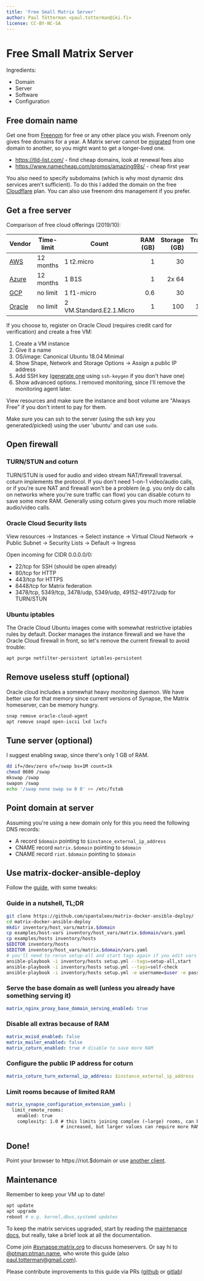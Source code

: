 ```yaml
---
title: 'Free Small Matrix Server'
author: Paul Tötterman <paul.totterman@iki.fi>
license: CC-BY-NC-SA
---
```

# Free Small Matrix Server

Ingredients:

- Domain
- Server
- Software
- Configuration

## Free domain name

Get one from [Freenom] for free or any other place you wish. Freenom only gives
free domains for a year. A Matrix server cannot be [migrated] from one domain to
another, so you might want to get a longer-lived one.

- https://tld-list.com/ - find cheap domains, look at renewal fees also
- https://www.namecheap.com/promos/amazing98s/ - cheap first year

You also need to specify subdomains (which is why most dynamic dns services
aren't sufficient). To do this I added the domain on the free [Cloudflare] plan.
You can also use freenom dns management if you prefer.

[Freenom]: https://www.freenom.com
[Cloudflare]: https://www.cloudflare.com
[migrated]: https://github.com/matrix-org/synapse/issues/1209

## Get a free server

Comparison of free cloud offerings (2019/10):

| Vendor   | Time-limit | Count                    | RAM (GB) | Storage (GB) | Transfer (GB) |
| -------- | ---------- | ------------------------ | -------: | -----------: | ------------: |
| [AWS]    | 12 months  | 1 t2.micro               | 1        | 30           | 15            |
| [Azure]  | 12 months  | 1 B1S                    | 1        | 2x 64        | 15            |
| [GCP]    | no limit   | 1 f1-micro               | 0.6      | 30           | 1             |
| [Oracle] | no limit   | 2 VM.Standard.E2.1.Micro | 1        | 100          | 10000         |

[AWS]: https://aws.amazon.com/free/
[Azure]: https://azure.microsoft.com/en-us/free/
[GCP]: https://cloud.google.com/free/
[Oracle]: https://www.oracle.com/cloud/free/

If you choose to, register on Oracle Cloud (requires credit card for
verification) and create a free VM:

1. Create a VM instance
2. Give it a name
3. OS/image: Canonical Ubuntu 18.04 Minimal
4. Show Shape, Network and Storage Options -> Assign a public IP address
5. Add SSH key ([generate one][sshkey] using `ssh-keygen` if you don't have one)
6. Show advanced options. I removed monitoring, since I'll remove the monitoring
   agent later.

View resources and make sure the instance and boot volume are "Always Free" if
you don't intent to pay for them.

Make sure you can ssh to the server (using the ssh key you generated/picked)
using the user 'ubuntu' and can use `sudo`.

[sshkey]: https://docs.oracle.com/en/cloud/iaas/compute-iaas-cloud/stcsg/generating-ssh-key-pair.html

## Open firewall

### TURN/STUN and coturn

TURN/STUN is used for audio and video stream NAT/firewall traversal. coturn
implements the protocol. If you don't need 1-on-1 video/audio calls, or if
you're sure NAT and firewall won't be a problem (e.g. you only do calls on
networks where you're sure traffic can flow) you can disable coturn to save some
more RAM. Generally using coturn gives you much more reliable audio/video calls.

### Oracle Cloud Security lists

View resources -> Instances -> Select instance -> Virtual Cloud Network ->
Public Subnet -> Security Lists -> Default -> Ingress

Open incoming for CIDR 0.0.0.0/0:
- 22/tcp for SSH (should be open already)
- 80/tcp for HTTP
- 443/tcp for HTTPS
- 8448/tcp for Matrix federation
- 3478/tcp, 5349/tcp, 3478/udp, 5349/udp, 49152-49172/udp for TURN/STUN

### Ubuntu iptables

The Oracle Cloud Ubuntu images come with somewhat restrictive iptables rules by
default. Docker manages the instance firewall and we have the Oracle Cloud
firewall in front, so let's remove the current firewall to avoid trouble:

```sh
apt purge netfilter-persistent iptables-persistent
```

## Remove useless stuff (optional)

Oracle cloud includes a somewhat heavy monitoring daemon. We have better use for
that memory since current versions of Synapse, the Matrix homeserver, can be
memory hungry.

```sh
snap remove oracle-cloud-agent
apt remove snapd open-iscsi lxd lxcfs
```

## Tune server (optional)

I suggest enabling swap, since there's only 1 GB of RAM.

```sh
dd if=/dev/zero of=/swap bs=1M count=1k
chmod 0600 /swap
mkswap /swap
swapon /swap
echo '/swap none swap sw 0 0' >> /etc/fstab
```

## Point domain at server

Assuming you're using a new domain only for this you need the following DNS
records:

- A record `$domain` pointing to `$instance_external_ip_address`
- CNAME record `matrix.$domain` pointing to `$domain`
- CNAME record `riot.$domain` pointing to `$domain`


## Use matrix-docker-ansible-deploy

Follow the [guide], with some tweaks:

[guide]: https://github.com/spantaleev/matrix-docker-ansible-deploy/blob/master/docs/README.md

### Guide in a nutshell, TL;DR

```sh
git clone https://github.com/spantaleev/matrix-docker-ansible-deploy/
cd matrix-docker-ansible-deploy
mkdir inventory/host_vars/matrix.$domain
cp examples/host-vars inventory/host_vars/matrix.$domain/vars.yaml
cp examples/hosts inventory/hosts
$EDITOR inventory/hosts
$EDITOR inventory/host_vars/matrix.$domain/vars.yaml
# you'll need to rerun setup-all and start tags again if you edit vars later
ansible-playbook -i inventory/hosts setup.yml --tags=setup-all,start
ansible-playbook -i inventory/hosts setup.yml --tags=self-check
ansible-playbook -i inventory/hosts setup.yml -e username=$user -e password=$pass -e admin=yes --tags=register-user
```

### Serve the base domain as well (unless you already have something serving it)

```yaml
matrix_nginx_proxy_base_domain_serving_enabled: true
```

### Disable all extras because of RAM

```yaml
matrix_mxisd_enabled: false
matrix_mailer_enabled: false
matrix_coturn_enabled: true # disable to save more RAM
```

### Configure the public IP address for coturn

```yaml
matrix_coturn_turn_external_ip_address: $instance_external_ip_address
```

### Limit rooms because of limited RAM

```yaml
matrix_synapse_configuration_extension_yaml: |
  limit_remote_rooms:
    enabled: true
    complexity: 1.0 # this limits joining complex (~large) rooms, can be
                    # increased, but larger values can require more RAM
```

## Done!

Point your browser to https://riot.$domain or use [another
client](https://matrix.org/clients).

## Maintenance

Remember to keep your VM up to date!

```sh
apt update
apt upgrade
reboot # e.g. kernel,dbus,systemd updates
```

To keep the matrix services upgraded, start by reading the [maintenance docs],
but really, take a brief look at all the documentation.

[maintenance docs]: https://github.com/spantaleev/matrix-docker-ansible-deploy/blob/master/docs/maintenance-upgrading-services.md

Come join [#synapse:matrix.org](https://matrix.to/#/#synapse:matrix.org) to
discuss homeservers. Or say hi to
[@ptman:ptman.name](https://matrix.to/#/@ptman:ptman.name), who wrote this
guide (also <a
href="mailto:paul.totterman@gmail.com">paul.totterman@gmail.com</a>).

Please contribute improvements to this guide via PRs ([github] or [gitlab])

[github]: https://github.com/ptman/matrix-docs
[gitlab]: https://gitlab.com/ptman/matrix-docs
